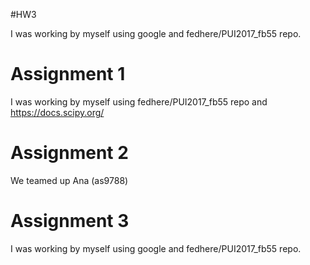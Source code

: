 #HW3

I was working by myself using google and fedhere/PUI2017_fb55 repo.

# Assignment 1
I was working by myself using fedhere/PUI2017_fb55 repo and https://docs.scipy.org/

# Assignment 2
We teamed up Ana (as9788)

# Assignment 3
I was working by myself using google and fedhere/PUI2017_fb55 repo.
